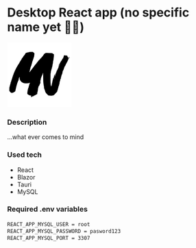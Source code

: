 # Desktop React app (no specific name yet 🤷‍♂️)

<img src="https://github.com/matiss-norenbergs/react-blazor-app/blob/main/src/assets/images/mnIcon.svg" alt="" width="150" />

### Description
...what ever comes to mind

### Used tech
- React
- Blazor
- Tauri
- MySQL

### Required .env variables
```env
REACT_APP_MYSQL_USER = root
REACT_APP_MYSQL_PASSWORD = pasword123
REACT_APP_MYSQL_PORT = 3307
```